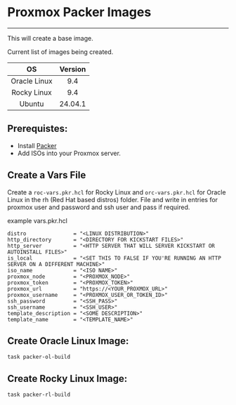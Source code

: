 # Proxmox Packer Images
___

This will create a base image.

Current list of images being created.

|      OS      | Version |
|:------------:|:-------:|
| Oracle Linux |   9.4   |
| Rocky Linux  |   9.4   |
|    Ubuntu    | 24.04.1 | 


## Prerequistes:
- Install [Packer](https://developer.hashicorp.com/packer/install?ajs_aid=3da421b7-6e02-4a1e-a381-e2ee45cf2437&product_intent=packer)
- Add ISOs into your Proxmox server.

## Create a Vars File
Create a `roc-vars.pkr.hcl` for Rocky Linux and `orc-vars.pkr.hcl` for Oracle Linux in the rh (Red Hat based distros) folder. File and write in entries for proxmox user and password and ssh user and pass if required.

example vars.pkr.hcl
```
distro               = "<LINUX DISTRIBUTION>"
http_directory       = "<DIRECTORY FOR KICKSTART FILES>"
http_server          = "<HTTP SERVER THAT WILL SERVER KICKSTART OR AUTOINSTALL FILES>"
is_local             = "<SET THIS TO FALSE IF YOU'RE RUNNING AN HTTP SERVER ON A DIFFERENT MACHINE>"
iso_name             = "<ISO NAME>"
proxmox_node         = "<PROXMOX_NODE>"
proxmox_token        = "<PROXMOX_TOKEN>"
proxmox_url          = "https://<YOUR_PROXMOX_URL>"
proxmox_username     = "<PROXMOX_USER_OR_TOKEN_ID>"
ssh_password         = "<SSH_PASS>"
ssh_username         = "<SSH_USER>"
template_description = "<SOME DESCRIPTION>"
template_name        = "<TEMPLATE_NAME>"
```

## Create Oracle Linux Image:
```shell
task packer-ol-build
```

## Create Rocky Linux Image:
```shell
task packer-rl-build
```
